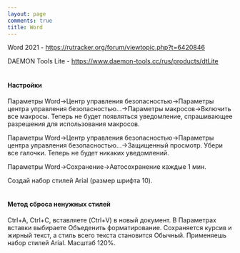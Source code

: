 ```yaml
---
layout: page
comments: true
title: Word
---
```


Word 2021 - <https://rutracker.org/forum/viewtopic.php?t=6420846>

DAEMON Tools Lite - <https://www.daemon-tools.cc/rus/products/dtLite>
<br><br>

#### Настройки

Параметры Word->Центр управления безопасностью->Параметры центра управления безопасностью...->Параметры макросов->Включить все макросы. Теперь не будет появляться уведомление, спрашивающее разрешения для использования макросов.

Параметры Word->Центр управления безопасностью->Параметры центра управления безопасностью...->Защищенный просмотр. Убери все галочки. Теперь не будет никаких уведомлений.

Параметры Word->Сохранение->Автосохранение каждые 1 мин.

Создай набор стилей Arial (размер шрифта 10).
<br><br>

#### Метод сброса ненужных стилей

Ctrl+A, Ctrl+C, вставляете (Ctrl+V) в новый документ. В Параметрах вставки выбираете Объеденить форматирование. Сохраняется курсив и жирный текст, а стиль всего текста становится Обычный. Применяешь набор стилей Arial. Масштаб 120%.